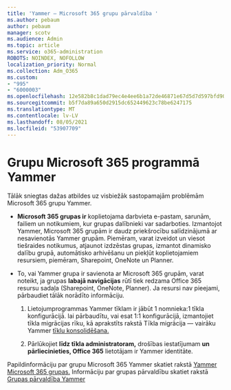 ```yaml
---
title: 'Yammer — Microsoft 365 grupu pārvaldība '
ms.author: pebaum
author: pebaum
manager: scotv
ms.audience: Admin
ms.topic: article
ms.service: o365-administration
ROBOTS: NOINDEX, NOFOLLOW
localization_priority: Normal
ms.collection: Adm_O365
ms.custom:
- "995"
- "6000003"
ms.openlocfilehash: 12e582b8c1dad79ec4e4ee6b1a72de46871e67d5d7d597bfd90963dcb6647b61
ms.sourcegitcommit: b5f7da89a650d2915dc652449623c78be6247175
ms.translationtype: MT
ms.contentlocale: lv-LV
ms.lasthandoff: 08/05/2021
ms.locfileid: "53907709"
---
```

# <a name="manage-microsoft-365-groups-in-yammer"></a>Grupu Microsoft 365 programmā Yammer

Tālāk sniegtas dažas atbildes uz visbiežāk sastopamajām problēmām Microsoft 365 grupu Yammer.

* **Microsoft 365 grupas ir** koplietojama darbvieta e-pastam, sarunām, failiem un notikumiem, kur grupas dalībnieki var sadarboties. Izmantojot Yammer, Microsoft 365 grupām ir daudz priekšrocību salīdzinājumā ar nesavienotās Yammer grupām. Piemēram, varat izveidot un viesot tiešraides notikumus, atjaunot izdzēstas grupas, izmantot dinamisko dalību grupā, automātisko arhivēšanu un piekļūt koplietojamiem resursiem, piemēram, Sharepoint, OneNote un Planner.

* To, vai Yammer grupa ir savienota ar Microsoft 365 grupām, varat noteikt, ja grupas **labajā navigācijas** rūtī tiek redzama Office 365 resursu sadaļa (Sharepoint, OneNote, Planner). Ja resursi nav pieejami, pārbaudiet tālāk norādīto informāciju.

  1. Lietojumprogrammas Yammer tīklam ir jābūt 1 nomnieka:1 tīkla konfigurācijā. lai pārbaudītu, vai esat 1:1 konfigurācijā, izmantojiet tīkla migrācijas rīku, kā aprakstīts rakstā Tīkla migrācija — vairāku Yammer [tīklu konsolidēšana.](https://docs.microsoft.com/yammer/configure-your-yammer-network/consolidate-multiple-yammer-networks) 

  2. Pārlūkojiet **līdz tīkla administratoram,** drošības iestatījumam **un pārliecinieties, Office 365** lietotājam ir Yammer identitāte.

Papildinformāciju par grupu Microsoft 365 Yammer skatiet rakstā [Yammer Microsoft 365 grupas.](https://docs.microsoft.com/yammer/manage-yammer-groups/yammer-and-office-365-groups) Informāciju par grupas pārvaldību skatiet rakstā [Grupas pārvaldība Yammer](https://support.office.com/article/Manage-a-group-in-Yammer-6e05c6d6-5548-4c88-89cd-e6757a514ef2)
